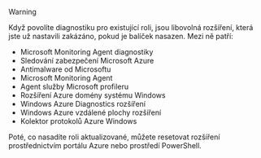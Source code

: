 > [!WARNING]
> Když povolíte diagnostiku pro existující roli, jsou libovolná rozšíření, která jste už nastavili zakázáno, pokud je balíček nasazen. Mezi ně patří:
>
> * Microsoft Monitoring Agent diagnostiky
> * Sledování zabezpečení Microsoft Azure
> * Antimalware od Microsoftu                 
> * Microsoft Monitoring Agent
> * Agent služby Microsoft profileru      
> * Rozšíření Azure domény systému Windows        
> * Windows Azure Diagnostics rozšíření   
> * Windows Azure vzdálené plochy rozšíření
> * Kolektor protokolů Azure Windows
>
> Poté, co nasadíte roli aktualizované, můžete resetovat rozšíření prostřednictvím portálu Azure nebo prostředí PowerShell.
>
